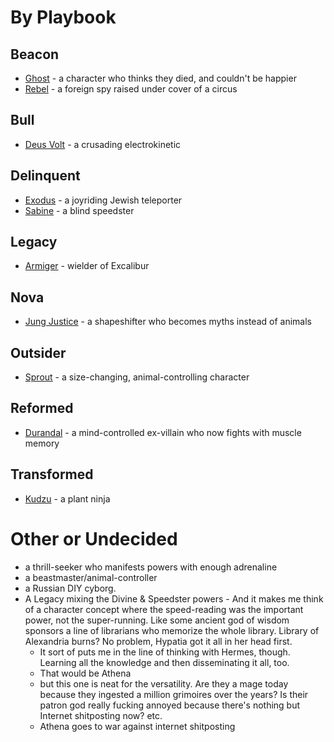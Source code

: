 <!-- TITLE: Masks Characters -->
<!-- SUBTITLE: A quick summary of Masks Characters -->

# By Playbook
## Beacon
* [Ghost](masks-characters/ghost) - a character who thinks they died, and couldn't be happier
* [Rebel](masks-characters/rebel) - a foreign spy raised under cover of a circus
## Bull
* [Deus Volt](masks-characters/deus-volt) - a crusading electrokinetic
## Delinquent
* [Exodus](masks-characters/exodus) - a joyriding Jewish teleporter
* [Sabine](masks-characters/sabine) - a blind speedster
## Legacy
* [Armiger](masks-characters/armiger) - wielder of Excalibur
## Nova
* [Jung Justice](masks-characters/jung-justice) - a shapeshifter who becomes myths instead of animals
## Outsider
* [Sprout](masks-characters/sprout) - a size-changing, animal-controlling character
## Reformed
* [Durandal](masks-characters/durandal) - a mind-controlled ex-villain who now fights with muscle memory
## Transformed
* [Kudzu](masks-characters/kudzu) - a plant ninja
# Other or Undecided
* a thrill-seeker who manifests powers with enough adrenaline
* a beastmaster/animal-controller
* a Russian DIY cyborg.
* A Legacy mixing the Divine & Speedster powers - And it makes me think of a character concept where the speed-reading was the important power, not the super-running. Like some ancient god of wisdom sponsors a line of librarians who memorize the whole library. Library of Alexandria burns? No problem, Hypatia got it all in her head first.
  * It sort of puts me in the line of thinking with Hermes, though.  Learning all the knowledge and then disseminating it all, too.
  * That would be Athena
  * but this one is neat for the versatility. Are they a mage today because they ingested a million grimoires over the years? Is their patron god really fucking annoyed because there's nothing but Internet shitposting now? etc.
  * Athena goes to war against internet shitposting